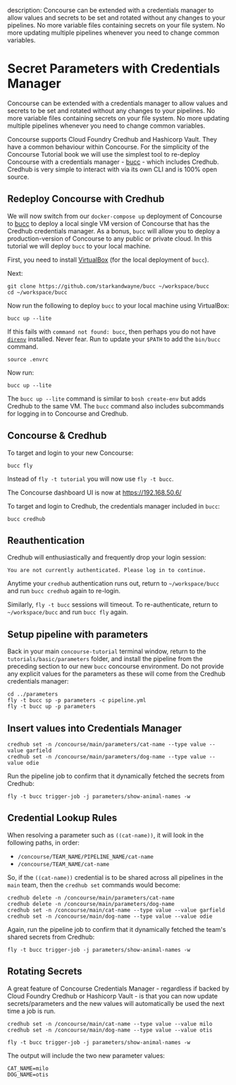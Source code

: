 description: Concourse can be extended with a credentials manager to allow values and secrets to be set and rotated without any changes to your pipelines. No more variable files containing secrets on your file system. No more updating multiple pipelines whenever you need to change common variables.

# Secret Parameters with Credentials Manager

Concourse can be extended with a credentials manager to allow values and secrets to be set and rotated without any changes to your pipelines. No more variable files containing secrets on your file system. No more updating multiple pipelines whenever you need to change common variables.

Concourse supports Cloud Foundry Credhub and Hashicorp Vault. They have a common behaviour within Concourse. For the simplicity of the Concourse Tutorial book we will use the simplest tool to re-deploy Concourse with a credentials manager - [bucc](https://github.com/starkandwayne/bucc) - which includes Credhub. Credhub is very simple to interact with via its own CLI and is 100% open source.

## Redeploy Concourse with Credhub

We will now switch from our `docker-compose up` deployment of Concourse to [bucc](https://github.com/starkandwayne/bucc) to deploy a local single VM version of Concourse that has the Credhub credentials manager. As a bonus, `bucc` will allow you to deploy a production-version of Concourse to any public or private cloud. In this tutorial we will deploy `bucc` to your local machine.

First, you need to install [VirtualBox](https://www.virtualbox.org/wiki/Downloads) (for the local deployment of `bucc`).

Next:

```plain
git clone https://github.com/starkandwayne/bucc ~/workspace/bucc
cd ~/workspace/bucc
```

Now run the following to deploy `bucc` to your local machine using VirtualBox:

```plain
bucc up --lite
```

If this fails with `command not found: bucc`, then perhaps you do not have [`direnv`](https://direnv.net/) installed. Never fear. Run to update your `$PATH` to add the `bin/bucc` command.

```plain
source .envrc
```

Now run:

```plain
bucc up --lite
```

The `bucc up --lite` command is similar to `bosh create-env` but adds Credhub to the same VM. The `bucc` command also includes subcommands for logging in to Concourse and Credhub.

## Concourse & Credhub

To target and login to your new Concourse:

```plain
bucc fly
```

Instead of `fly -t tutorial` you will now use `fly -t bucc`.

The Concourse dashboard UI is now at https://192.168.50.6/

To target and login to Credhub, the credentials manager included in `bucc`:

```plain
bucc credhub
```

## Reauthentication

Credhub will enthusiastically and frequently drop your login session:

```plain
You are not currently authenticated. Please log in to continue.
```

Anytime your `credhub` authentication runs out, return to `~/workspace/bucc` and run `bucc credhub` again to re-login.

Similarly, `fly -t bucc` sessions will timeout. To re-authenticate, return to `~/workspace/bucc` and run `bucc fly` again.

## Setup pipeline with parameters

Back in your main `concourse-tutorial` terminal window, return to the `tutorials/basic/parameters` folder, and install the pipeline from the preceding section to our new `bucc` concourse environment. Do not provide any explicit values for the parameters as these will come from the Credhub credentials manager:

```plain
cd ../parameters
fly -t bucc sp -p parameters -c pipeline.yml
fly -t bucc up -p parameters
```

## Insert values into Credentials Manager

```plain
credhub set -n /concourse/main/parameters/cat-name --type value --value garfield
credhub set -n /concourse/main/parameters/dog-name --type value --value odie
```

Run the pipeline job to confirm that it dynamically fetched the secrets from Credhub:

```plain
fly -t bucc trigger-job -j parameters/show-animal-names -w
```

## Credential Lookup Rules

When resolving a parameter such as `((cat-name))`, it will look in the following paths, in order:

* `/concourse/TEAM_NAME/PIPELINE_NAME/cat-name`
* `/concourse/TEAM_NAME/cat-name`

So, if the `((cat-name))` credential is to be shared across all pipelines in the `main` team, then the `credhub set` commands would become:

```plain
credhub delete -n /concourse/main/parameters/cat-name
credhub delete -n /concourse/main/parameters/dog-name
credhub set -n /concourse/main/cat-name --type value --value garfield
credhub set -n /concourse/main/dog-name --type value --value odie
```

Again, run the pipeline job to confirm that it dynamically fetched the team's shared secrets from Credhub:

```plain
fly -t bucc trigger-job -j parameters/show-animal-names -w
```

## Rotating Secrets

A great feature of Concourse Credentials Manager - regardless if backed by Cloud Foundry Credhub or Hashicorp Vault - is that you can now update secrets/parameters and the new values will automatically be used the next time a job is run.

```plain
credhub set -n /concourse/main/cat-name --type value --value milo
credhub set -n /concourse/main/dog-name --type value --value otis

fly -t bucc trigger-job -j parameters/show-animal-names -w
```

The output will include the two new parameter values:

```plain
CAT_NAME=milo
DOG_NAME=otis
```